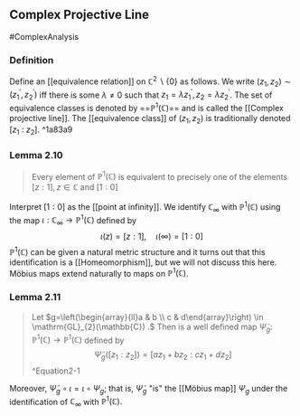 ## Complex Projective Line
#ComplexAnalysis 

### Definition
Define an [[equivalence relation]] on $\mathbb{C}^{2} \backslash\{0\}$ as follows. We write $\left(z_{1}, z_{2}\right) \sim\left(z_{1}^{\prime}, z_{2}^{\prime}\right)$ iff there is some $\lambda \neq 0$ such that $z_{1}=\lambda z_{1}^{\prime}, z_{2}=\lambda z_{2}^{\prime}$. The set of equivalence classes is denoted by ==$\mathbb{P}^{1}(\mathbb{C})$== and is called the [[Complex projective line]]. The [[equivalence class]] of $\left(z_{1}, z_{2}\right)$ is traditionally denoted $\left[z_{1}\right.$ : $\left.z_{2}\right]$. ^1a83a9

### Lemma 2.10
> Every element of $\mathbb{P}^{1}(\mathbb{C})$ is equivalent to precisely one of the elements $[z: 1], z \in \mathbb{C}$ and $[1: 0]$

Interpret $[1: 0]$ as the [[point at infinity]].
We identify $\mathbb{C}_{\infty}$ with $\mathbb{P}^{1}(\mathbb{C})$ using the map $\iota: \mathbb{C}_{\infty} \rightarrow \mathbb{P}^{1}(\mathbb{C})$ defined by
$$
\iota(z)=[z: 1], \quad \iota(\infty)=[1: 0]
$$
$\mathbb{P}^{1}(\mathbb{C})$ can be given a natural metric structure and it turns out that this identification is a [[Homeomorphism]], but we will not discuss this here.
Möbius maps extend naturally to maps on $\mathbb{P}^{1}(\mathbb{C})$.

### Lemma 2.11
> Let $g=\left(\begin{array}{ll}a & b \\ c & d\end{array}\right) \in \mathrm{GL}_{2}(\mathbb{C}) .$ Then is a well defined map $\tilde{\Psi}_{g}:$ $\mathbb{P}^{1}(\mathbb{C}) \rightarrow \mathbb{P}^{1}(\mathbb{C})$ defined by $$\tilde{\Psi}_{g}\left(\left[z_{1}: z_{2}\right]\right)=\left[a z_{1}+b z_{2}: c z_{1}+d z_{2}\right]$$
^Equation2-1

Moreover, $\tilde{\Psi}_{g} \circ \iota=\iota \circ \Psi_{g}$; that is, $\tilde{\Psi}_{g}$ "is" the [[Möbius map]] $\Psi_{g}$ under the identification of $\mathbb{C}_{\infty}$ with $\mathbb{P}^{1}(\mathbb{C}) .$
